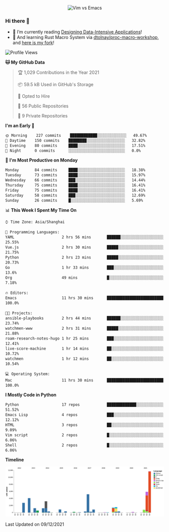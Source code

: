 <p align="center">
    <img src="https://gist.githubusercontent.com/coldnight/e696baffb094e71c96cb302118878eae/raw/40ea5053a6f66cc65f90f437e4173497da225958/banner.gif" alt="Vim vs Emacs" />
</p>

### Hi there 👋

- 📖 I’m currently reading [Designing Data-Intensive Applications](https://www.oreilly.com/library/view/designing-data-intensive-applications/9781491903063/)!
- 🌱 And learning Rust Macro System via [dtolnay/proc-macro-workshop](https://github.com/dtolnay/proc-macro-workshop), and [here is my fork](https://github.com/coldnight/proc-macro-workshop)!

<!--START_SECTION:waka-->
![Profile Views](http://img.shields.io/badge/Profile%20Views-14-blue)

**🐱 My GitHub Data** 

> 🏆 1,029 Contributions in the Year 2021
 > 
> 📦 59.5 kB Used in GitHub's Storage 
 > 
> 💼 Opted to Hire
 > 
> 📜 56 Public Repositories 
 > 
> 🔑 9 Private Repositories  
 > 
**I'm an Early 🐤** 

```text
🌞 Morning    227 commits    ████████████░░░░░░░░░░░░░   49.67% 
🌆 Daytime    150 commits    ████████░░░░░░░░░░░░░░░░░   32.82% 
🌃 Evening    80 commits     ████░░░░░░░░░░░░░░░░░░░░░   17.51% 
🌙 Night      0 commits      ░░░░░░░░░░░░░░░░░░░░░░░░░   0.0%

```
📅 **I'm Most Productive on Monday** 

```text
Monday       84 commits     ████░░░░░░░░░░░░░░░░░░░░░   18.38% 
Tuesday      73 commits     ████░░░░░░░░░░░░░░░░░░░░░   15.97% 
Wednesday    66 commits     ███░░░░░░░░░░░░░░░░░░░░░░   14.44% 
Thursday     75 commits     ████░░░░░░░░░░░░░░░░░░░░░   16.41% 
Friday       75 commits     ████░░░░░░░░░░░░░░░░░░░░░   16.41% 
Saturday     58 commits     ███░░░░░░░░░░░░░░░░░░░░░░   12.69% 
Sunday       26 commits     █░░░░░░░░░░░░░░░░░░░░░░░░   5.69%

```


📊 **This Week I Spent My Time On** 

```text
⌚︎ Time Zone: Asia/Shanghai

💬 Programming Languages: 
YAML                     2 hrs 56 mins       ██████░░░░░░░░░░░░░░░░░░░   25.55% 
Vue.js                   2 hrs 30 mins       █████░░░░░░░░░░░░░░░░░░░░   21.75% 
Python                   2 hrs 23 mins       █████░░░░░░░░░░░░░░░░░░░░   20.73% 
Go                       1 hr 33 mins        ███░░░░░░░░░░░░░░░░░░░░░░   13.6% 
Org                      49 mins             █░░░░░░░░░░░░░░░░░░░░░░░░   7.18%

🔥 Editors: 
Emacs                    11 hrs 30 mins      █████████████████████████   100.0%

🐱‍💻 Projects: 
ansible-playbooks        2 hrs 44 mins       ██████░░░░░░░░░░░░░░░░░░░   23.74% 
watchmen-www             2 hrs 31 mins       █████░░░░░░░░░░░░░░░░░░░░   21.88% 
roam-research-notes-hugo 1 hr 25 mins        ███░░░░░░░░░░░░░░░░░░░░░░   12.41% 
live-score-machine       1 hr 14 mins        ██░░░░░░░░░░░░░░░░░░░░░░░   10.72% 
watchmen                 1 hr 12 mins        ██░░░░░░░░░░░░░░░░░░░░░░░   10.54%

💻 Operating System: 
Mac                      11 hrs 30 mins      █████████████████████████   100.0%

```

**I Mostly Code in Python** 

```text
Python                   17 repos            █████████████░░░░░░░░░░░░   51.52% 
Emacs Lisp               4 repos             ███░░░░░░░░░░░░░░░░░░░░░░   12.12% 
HTML                     3 repos             ██░░░░░░░░░░░░░░░░░░░░░░░   9.09% 
Vim script               2 repos             █░░░░░░░░░░░░░░░░░░░░░░░░   6.06% 
Shell                    2 repos             █░░░░░░░░░░░░░░░░░░░░░░░░   6.06%

```


**Timeline**

![Chart not found](https://raw.githubusercontent.com/coldnight/coldnight/master/charts/bar_graph.png) 


 Last Updated on 09/12/2021
<!--END_SECTION:waka-->
